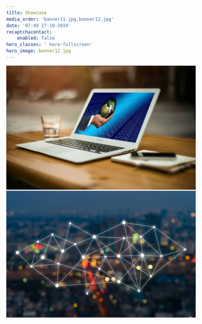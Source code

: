 ```yaml
---
title: Showcase
media_order: 'banner11.jpg,banner12.jpg'
date: '07:49 27-10-2019'
recaptchacontact:
    enabled: false
hero_classes: ' hero-fullscreen'
hero_image: banner12.jpg
---
```


![](banner11.jpg)![](banner12.jpg)